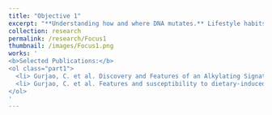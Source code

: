 ```yaml
---
title: "Objective 1"
excerpt: "**Understanding how and where DNA mutates.** Lifestyle habits and the microbiome can be genotoxic and leave an imprint on tumor DNA. The immune system can shape the mutational landscape as well by weeding out cells with certain mutations, a theory called 'neoantigen theory'. Additionally, DNA-intrinsic features such as the 3D conformation and the 2D base sequence favor mutations at certain loci."
collection: research
permalink: /research/Focus1
thumbnail: /images/Focus1.png
works: '
<b>Selected Publications:</b> 
<ol class="part1">
  <li> Gurjao, C. et al. Discovery and Features of an Alkylating Signature in Colorectal Cancer. Cancer Discov. (2021) doi:10.1158/2159-8290.CD-20-1656 </li>
  <li> Gurjao, C. et al. Features and susceptibility to dietary-induced alkylating damage in colorectal cancer. Cancer Prevention Research. (2023) doi:10.1158/2159-8290.CD-20-1656 </li>
</ol>
'
---
```

